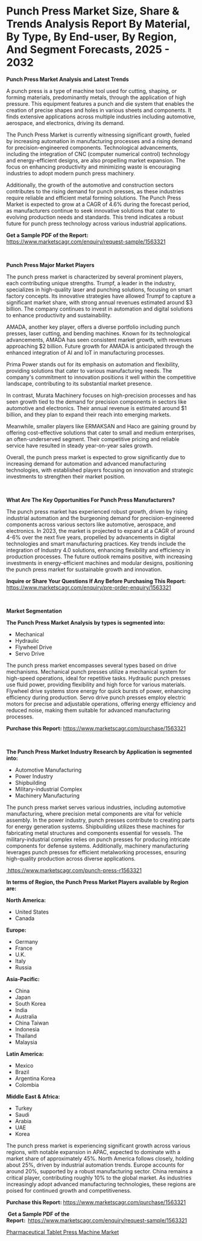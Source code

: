<p><h1>Punch Press Market Size, Share & Trends Analysis Report By Material, By Type, By End-user, By Region, And Segment Forecasts, 2025 - 2032</h1></p><p><strong>Punch Press Market Analysis and Latest Trends</strong></p>
<p><p>A punch press is a type of machine tool used for cutting, shaping, or forming materials, predominantly metals, through the application of high pressure. This equipment features a punch and die system that enables the creation of precise shapes and holes in various sheets and components. It finds extensive applications across multiple industries including automotive, aerospace, and electronics, driving its demand.</p><p>The Punch Press Market is currently witnessing significant growth, fueled by increasing automation in manufacturing processes and a rising demand for precision-engineered components. Technological advancements, including the integration of CNC (computer numerical control) technology and energy-efficient designs, are also propelling market expansion. The focus on enhancing productivity and minimizing waste is encouraging industries to adopt modern punch press machinery.</p><p>Additionally, the growth of the automotive and construction sectors contributes to the rising demand for punch presses, as these industries require reliable and efficient metal forming solutions. The Punch Press Market is expected to grow at a CAGR of 4.6% during the forecast period, as manufacturers continue to seek innovative solutions that cater to evolving production needs and standards. This trend indicates a robust future for punch press technology across various industrial applications.</p></p>
<p><strong>Get a Sample PDF of the Report:&nbsp;</strong> <a href="https://www.marketscagr.com/enquiry/request-sample/1563321?utm_campaign=1889&utm_medium=2&utm_source=Github&utm_content=ia&utm_term=22022025&utm_id=punch-press">https://www.marketscagr.com/enquiry/request-sample/1563321</a></p>
<p>&nbsp;</p>
<p><strong>Punch Press Major Market Players</strong></p>
<p><p>The punch press market is characterized by several prominent players, each contributing unique strengths. Trumpf, a leader in the industry, specializes in high-quality laser and punching solutions, focusing on smart factory concepts. Its innovative strategies have allowed Trumpf to capture a significant market share, with strong annual revenues estimated around $3 billion. The company continues to invest in automation and digital solutions to enhance productivity and sustainability.</p><p>AMADA, another key player, offers a diverse portfolio including punch presses, laser cutting, and bending machines. Known for its technological advancements, AMADA has seen consistent market growth, with revenues approaching $2 billion. Future growth for AMADA is anticipated through the enhanced integration of AI and IoT in manufacturing processes.</p><p>Prima Power stands out for its emphasis on automation and flexibility, providing solutions that cater to various manufacturing needs. The company's commitment to innovation positions it well within the competitive landscape, contributing to its substantial market presence.</p><p>In contrast, Murata Machinery focuses on high-precision processes and has seen growth tied to the demand for precision components in sectors like automotive and electronics. Their annual revenue is estimated around $1 billion, and they plan to expand their reach into emerging markets.</p><p>Meanwhile, smaller players like ERMAKSAN and Haco are gaining ground by offering cost-effective solutions that cater to small and medium enterprises, an often-underserved segment. Their competitive pricing and reliable service have resulted in steady year-on-year sales growth.</p><p>Overall, the punch press market is expected to grow significantly due to increasing demand for automation and advanced manufacturing technologies, with established players focusing on innovation and strategic investments to strengthen their market position.</p></p>
<p>&nbsp;</p>
<p><strong>What Are The Key Opportunities For Punch Press Manufacturers?</strong></p>
<p><p>The punch press market has experienced robust growth, driven by rising industrial automation and the burgeoning demand for precision-engineered components across various sectors like automotive, aerospace, and electronics. In 2023, the market is projected to expand at a CAGR of around 4-6% over the next five years, propelled by advancements in digital technologies and smart manufacturing practices. Key trends include the integration of Industry 4.0 solutions, enhancing flexibility and efficiency in production processes. The future outlook remains positive, with increasing investments in energy-efficient machines and modular designs, positioning the punch press market for sustainable growth and innovation.</p></p>
<p><strong>Inquire or Share Your Questions If Any Before Purchasing This Report:</strong> <a href="https://www.marketscagr.com/enquiry/pre-order-enquiry/1563321?utm_campaign=1889&utm_medium=2&utm_source=Github&utm_content=ia&utm_term=22022025&utm_id=punch-press">https://www.marketscagr.com/enquiry/pre-order-enquiry/1563321</a></p>
<p>&nbsp;</p>
<p><strong>Market Segmentation</strong></p>
<p><strong>The Punch Press Market Analysis by types is segmented into:</strong></p>
<p><ul><li>Mechanical</li><li>Hydraulic</li><li>Flywheel Drive</li><li>Servo Drive</li></ul></p>
<p><p>The punch press market encompasses several types based on drive mechanisms. Mechanical punch presses utilize a mechanical system for high-speed operations, ideal for repetitive tasks. Hydraulic punch presses use fluid power, providing flexibility and high force for various materials. Flywheel drive systems store energy for quick bursts of power, enhancing efficiency during production. Servo drive punch presses employ electric motors for precise and adjustable operations, offering energy efficiency and reduced noise, making them suitable for advanced manufacturing processes.</p></p>
<p><strong>Purchase this Report:&nbsp;</strong><a href="https://www.marketscagr.com/purchase/1563321?utm_campaign=1889&utm_medium=2&utm_source=Github&utm_content=ia&utm_term=22022025&utm_id=punch-press">https://www.marketscagr.com/purchase/1563321</a></p>
<p>&nbsp;</p>
<p><strong>The Punch Press Market Industry Research by Application is segmented into:</strong></p>
<p><ul><li>Automotive Manufacturing</li><li>Power Industry</li><li>Shipbuilding</li><li>Military-industrial Complex</li><li>Machinery Manufacturing</li></ul></p>
<p><p>The punch press market serves various industries, including automotive manufacturing, where precision metal components are vital for vehicle assembly. In the power industry, punch presses contribute to creating parts for energy generation systems. Shipbuilding utilizes these machines for fabricating metal structures and components essential for vessels. The military-industrial complex relies on punch presses for producing intricate components for defense systems. Additionally, machinery manufacturing leverages punch presses for efficient metalworking processes, ensuring high-quality production across diverse applications.</p></p>
<p><a href="https://www.marketscagr.com/punch-press-r1563321?utm_campaign=1889&utm_medium=2&utm_source=Github&utm_content=ia&utm_term=22022025&utm_id=punch-press">&nbsp;https://www.marketscagr.com/punch-press-r1563321</a></p>
<p><strong>In terms of Region, the Punch Press Market Players available by Region are:</strong></p>
<p>
    <p> <strong> North America: </strong>
        <ul>
            <li>United States</li>
            <li>Canada</li>
        </ul>
        </p> 
    <p> <strong> Europe: </strong>
        <ul>
            <li>Germany</li>
            <li>France</li>
            <li>U.K.</li>
            <li>Italy</li>
            <li>Russia</li>
        </ul>
        </p> 
    <p> <strong> Asia-Pacific: </strong>
        <ul>
            <li>China</li>
            <li>Japan</li>
            <li>South Korea</li>
            <li>India</li>
            <li>Australia</li>
            <li>China Taiwan</li>
            <li>Indonesia</li>
            <li>Thailand</li>
            <li>Malaysia</li>
        </ul>
        </p> 
    <p> <strong> Latin America: </strong>
        <ul>
            <li>Mexico</li>
            <li>Brazil</li>
            <li>Argentina Korea</li>
            <li>Colombia</li>
        </ul>
        </p> 
    <p> <strong> Middle East & Africa: </strong>
        <ul>
            <li>Turkey</li>
            <li>Saudi</li>
            <li>Arabia</li>
            <li>UAE</li>
            <li>Korea</li>
        </ul>
    </p>
    </p>
<p><p>The punch press market is experiencing significant growth across various regions, with notable expansion in APAC, expected to dominate with a market share of approximately 45%. North America follows closely, holding about 25%, driven by industrial automation trends. Europe accounts for around 20%, supported by a robust manufacturing sector. China remains a critical player, contributing roughly 10% to the global market. As industries increasingly adopt advanced manufacturing technologies, these regions are poised for continued growth and competitiveness.</p></p>
<p><strong>Purchase this Report: </strong><a href="https://www.marketscagr.com/purchase/1563321?utm_campaign=1889&utm_medium=2&utm_source=Github&utm_content=ia&utm_term=22022025&utm_id=punch-press">https://www.marketscagr.com/purchase/1563321</a></p>
<p>&nbsp;<strong>Get a Sample PDF of the Report:&nbsp;&nbsp;</strong><a href="https://www.marketscagr.com/enquiry/request-sample/1563321?utm_campaign=1889&utm_medium=2&utm_source=Github&utm_content=ia&utm_term=22022025&utm_id=punch-press">https://www.marketscagr.com/enquiry/request-sample/1563321</a></p>
<p><strong></strong></p>
<p><p><a href="https://github.com/globismark/Market-Research-Report-List-6/blob/main/pharmaceutical-tablet-press-machine-market.md?utm_campaign=1889&utm_medium=2&utm_source=Github&utm_content=ia&utm_term=22022025&utm_id=punch-press">Pharmaceutical Tablet Press Machine Market</a></p></p>